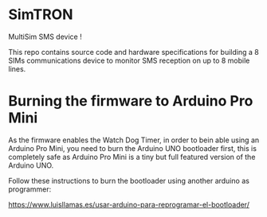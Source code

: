 # SimTRON

MultiSim SMS device !

This repo contains source code and hardware specifications for building a 8 SIMs communications device to monitor SMS reception on up to 8 mobile lines.

# Burning the firmware to Arduino Pro Mini

As the firmware enables the Watch Dog Timer, in order to bein able using an Arduino Pro Mini, you need to burn the Arduino UNO bootloader first, this is completely safe as Arduino Pro Mini is a tiny but full featured version of the Arduino UNO.

Follow these instructions to burn the bootloader using another arduino as programmer:

https://www.luisllamas.es/usar-arduino-para-reprogramar-el-bootloader/

